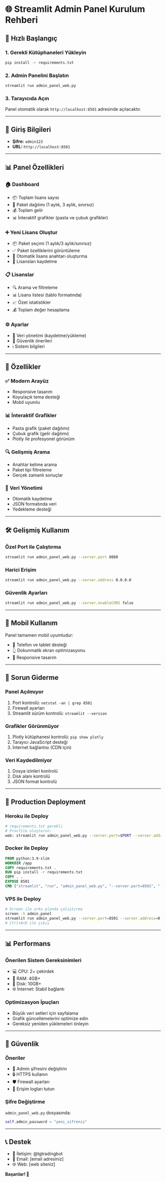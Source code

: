 # 🌐 Streamlit Admin Panel Kurulum Rehberi

## 🚀 Hızlı Başlangıç

### 1. **Gerekli Kütüphaneleri Yükleyin**
```bash
pip install -r requirements.txt
```

### 2. **Admin Panelini Başlatın**
```bash
streamlit run admin_panel_web.py
```

### 3. **Tarayıcıda Açın**
Panel otomatik olarak `http://localhost:8501` adresinde açılacaktır.

---

## 🔐 Giriş Bilgileri

- **Şifre:** `admin123`
- **URL:** `http://localhost:8501`

---

## 📊 Panel Özellikleri

### 🏠 **Dashboard**
- 📦 Toplam lisans sayısı
- 📅 Paket dağılımı (1 aylık, 3 aylık, sınırsız)
- 💰 Toplam gelir
- 📊 İnteraktif grafikler (pasta ve çubuk grafikler)

### ➕ **Yeni Lisans Oluştur**
- 📦 Paket seçimi (1 aylık/3 aylık/sınırsız)
- ✅ Paket özelliklerini görüntüleme
- 🔑 Otomatik lisans anahtarı oluşturma
- 💾 Lisansları kaydetme

### 📋 **Lisanslar**
- 🔍 Arama ve filtreleme
- 📊 Lisans listesi (tablo formatında)
- 📈 Özet istatistikler
- 💰 Toplam değer hesaplama

### ⚙️ **Ayarlar**
- 💾 Veri yönetimi (kaydetme/yükleme)
- 🔐 Güvenlik önerileri
- ℹ️ Sistem bilgileri

---

## 🎨 Özellikler

### ✅ **Modern Arayüz**
- Responsive tasarım
- Koyu/açık tema desteği
- Mobil uyumlu

### 📊 **İnteraktif Grafikler**
- Pasta grafik (paket dağılımı)
- Çubuk grafik (gelir dağılımı)
- Plotly ile profesyonel görünüm

### 🔍 **Gelişmiş Arama**
- Anahtar kelime arama
- Paket tipi filtreleme
- Gerçek zamanlı sonuçlar

### 💾 **Veri Yönetimi**
- Otomatik kaydetme
- JSON formatında veri
- Yedekleme desteği

---

## 🛠️ Gelişmiş Kullanım

### **Özel Port ile Çalıştırma**
```bash
streamlit run admin_panel_web.py --server.port 8080
```

### **Harici Erişim**
```bash
streamlit run admin_panel_web.py --server.address 0.0.0.0
```

### **Güvenlik Ayarları**
```bash
streamlit run admin_panel_web.py --server.enableCORS false
```

---

## 📱 Mobil Kullanım

Panel tamamen mobil uyumludur:
- 📱 Telefon ve tablet desteği
- 👆 Dokunmatik ekran optimizasyonu
- 📐 Responsive tasarım

---

## 🔧 Sorun Giderme

### **Panel Açılmıyor**
1. Port kontrolü: `netstat -an | grep 8501`
2. Firewall ayarları
3. Streamlit sürüm kontrolü: `streamlit --version`

### **Grafikler Görünmüyor**
1. Plotly kütüphanesi kontrolü: `pip show plotly`
2. Tarayıcı JavaScript desteği
3. İnternet bağlantısı (CDN için)

### **Veri Kaydedilmiyor**
1. Dosya izinleri kontrolü
2. Disk alanı kontrolü
3. JSON format kontrolü

---

## 🚀 Production Deployment

### **Heroku ile Deploy**
```bash
# requirements.txt gerekli
# Procfile oluşturun:
web: streamlit run admin_panel_web.py --server.port=$PORT --server.address=0.0.0.0
```

### **Docker ile Deploy**
```dockerfile
FROM python:3.9-slim
WORKDIR /app
COPY requirements.txt .
RUN pip install -r requirements.txt
COPY . .
EXPOSE 8501
CMD ["streamlit", "run", "admin_panel_web.py", "--server.port=8501", "--server.address=0.0.0.0"]
```

### **VPS ile Deploy**
```bash
# Screen ile arka planda çalıştırma
screen -S admin_panel
streamlit run admin_panel_web.py --server.port=8501 --server.address=0.0.0.0
# Ctrl+A+D ile çıkış
```

---

## 📊 Performans

### **Önerilen Sistem Gereksinimleri**
- 💻 CPU: 2+ çekirdek
- 🧠 RAM: 4GB+
- 💾 Disk: 10GB+
- 🌐 İnternet: Stabil bağlantı

### **Optimizasyon İpuçları**
- Büyük veri setleri için sayfalama
- Grafik güncellemelerini optimize edin
- Gereksiz yeniden yüklemeleri önleyin

---

## 🔐 Güvenlik

### **Öneriler**
- 🔑 Admin şifresini değiştirin
- 🔒 HTTPS kullanın
- 🛡️ Firewall ayarları
- 📝 Erişim logları tutun

### **Şifre Değiştirme**
`admin_panel_web.py` dosyasında:
```python
self.admin_password = "yeni_sifreniz"
```

---

## 📞 Destek

- 💬 İletişim: @tgtradingbot
- 📧 Email: [email adresiniz]
- 🌐 Web: [web siteniz]

**Başarılar! 🚀** 